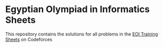 # Egyptian Olympiad in Informatics Sheets
This repository contains the solutions for all problems in the [EOI Training Sheets](https://codeforces.com/group/6uhngucRCe/contests) on Codeforces
